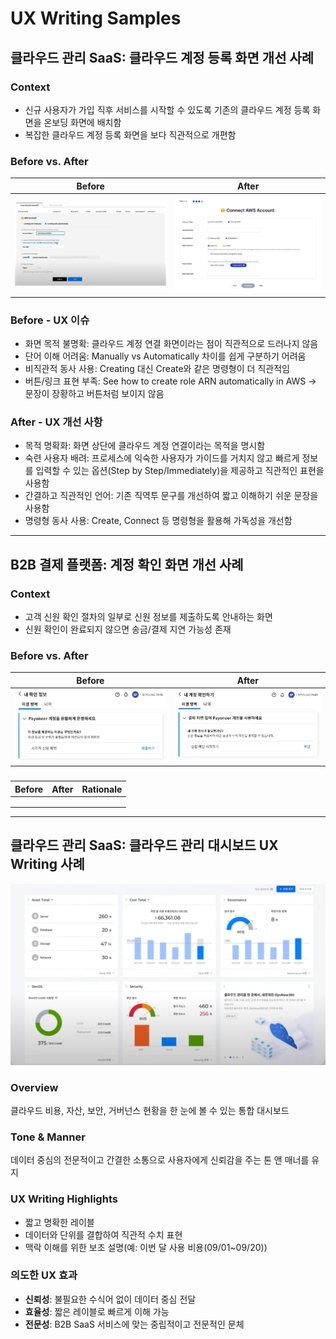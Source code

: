 # UX Writing Samples

## 클라우드 관리 SaaS: 클라우드 계정 등록 화면 개선 사례

### Context

- 신규 사용자가 가입 직후 서비스를 시작할 수 있도록 기존의 클라우드 계정 등록 화면을 온보딩 화면에 배치함
- 복잡한 클라우드 계정 등록 화면을 보다 직관적으로 개편함

### Before vs. After

| Before | After |
|--------|-------|
| ![Before](../../assets/aws_before.jpg) | ![After](../../assets/aws_after.jpg) |

### Before - UX 이슈

- 화면 목적 불명확: 클라우드 계정 연결 화면이라는 점이 직관적으로 드러나지 않음
- 단어 이해 어려움: Manually vs Automatically 차이를 쉽게 구분하기 어려움
- 비직관적 동사 사용: Creating 대신 Create와 같은 명령형이 더 직관적임
- 버튼/링크 표현 부족: See how to create role ARN automatically in AWS → 문장이 장황하고 버튼처럼 보이지 않음

### After - UX 개선 사항

- 목적 명확화: 화면 상단에 클라우드 계정 연결이라는 목적을 명시함
- 숙련 사용자 배려: 프로세스에 익숙한 사용자가 가이드를 거치지 않고 빠르게 정보를 입력할 수 있는 옵션(Step by Step/Immediately)을 제공하고 직관적인 표현을 사용함
- 간결하고 직관적인 언어: 기존 직역투 문구를 개선하여 짧고 이해하기 쉬운 문장을 사용함
- 명령형 동사 사용: Create, Connect 등 명령형을 활용해 가독성을 개선함

---

## B2B 결제 플랫폼: 계정 확인 화면 개선 사례

### Context
- 고객 신원 확인 절차의 일부로 신원 정보를 제출하도록 안내하는 화면
- 신원 확인이 완료되지 않으면 송금/결제 지연 가능성 존재

### Before vs. After

| Before | After |
|--------|-------|
| ![Before](../../assets/payoneer_before.jpg) | ![After](../../assets/payoneer_after.jpg) |

###  

| Before | After | Rationale |
|--------|-------|---------------------------------------------|
|  | |   |
|  | |   |
|  | |   |

---

## 클라우드 관리 SaaS: 클라우드 관리 대시보드 UX Writing 사례

![Dashboard](../../assets/360_dashboard.jpg)

### Overview

클라우드 비용, 자산, 보안, 거버넌스 현황을 한 눈에 볼 수 있는 통합 대시보드

### Tone & Manner

데이터 중심의 전문적이고 간결한 소통으로 사용자에게 신뢰감을 주는 톤 앤 매너를 유지

### UX Writing Highlights

- 짧고 명확한 레이블
- 데이터와 단위를 결합하여 직관적 수치 표현
- 맥락 이해를 위한 보조 설명(예: 이번 달 사용 비용(09/01~09/20))

### 의도한 UX 효과

- **신뢰성**: 불필요한 수식어 없이 데이터 중심 전달
- **효율성**: 짧은 레이블로 빠르게 이해 가능
- **전문성**: B2B SaaS 서비스에 맞는 중립적이고 전문적인 문체







